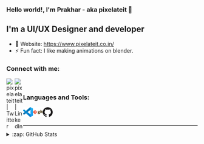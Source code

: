 ### Hello world!, I'm Prakhar - aka pixelateit 🙏


## I'm a UI/UX Designer and developer

- 🔭 Website: https://www.pixelateit.co.in/
- ⚡ Fun fact: I like making animations on blender.


### Connect with me:

[<img align="left" alt="pixelateit | Twitter" width="22px" src="https://cdn.jsdelivr.net/npm/simple-icons@v3/icons/twitter.svg" />][twitter]
[<img align="left" alt="pixelateit | LinkedIn" width="22px" src="https://cdn.jsdelivr.net/npm/simple-icons@v3/icons/linkedin.svg" />][linkedin]

<br />

### Languages and Tools:

<img align="left" alt="Visual Studio Code" width="26px" src="https://raw.githubusercontent.com/github/explore/80688e429a7d4ef2fca1e82350fe8e3517d3494d/topics/visual-studio-code/visual-studio-code.png" />
<img align="left" alt="Git" width="26px" src="https://raw.githubusercontent.com/github/explore/80688e429a7d4ef2fca1e82350fe8e3517d3494d/topics/git/git.png" />
<img align="left" alt="GitHub" width="26px" src="https://raw.githubusercontent.com/github/explore/78df643247d429f6cc873026c0622819ad797942/topics/github/github.png" />


<br />
<br />

---

<details>
  <summary>:zap: GitHub Stats</summary>

  <img align="center" src="https://github-readme-stats.anuraghazra1.vercel.app/api?username=pixelateit&show_icons=true&include_all_commits=true&theme=material-palenight" alt="pixelateit's github stats" />

</details>


[twitter]: https://twitter.com/pixelateit
[linkedin]: https://www.linkedin.com/in/pixelateit/

